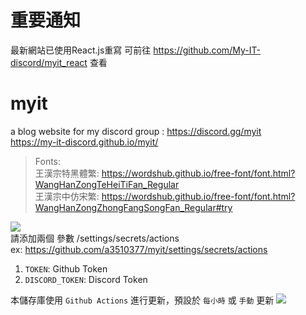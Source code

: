 # 重要通知
最新網站已使用React.js重寫
可前往 https://github.com/My-IT-discord/myit_react 查看

# myit
a blog website for my discord group : https://discord.gg/myit <br />
https://my-it-discord.github.io/myit/

>Fonts: <br>
>王漢宗特黑體繁: https://wordshub.github.io/free-font/font.html?WangHanZongTeHeiTiFan_Regular <br>
>王漢宗中仿宋繁: https://wordshub.github.io/free-font/font.html?WangHanZongZhongFangSongFan_Regular#try



![](.github/style/img/config.png)
<br />
請添加兩個 參數 /settings/secrets/actions <br />
ex: https://github.com/a3510377/myit/settings/secrets/actions

1. `TOKEN`: Github Token
2. `DISCORD_TOKEN`: Discord Token

本儲存庫使用 `Github Actions` 進行更新，預設於 `每小時` 或 `手動` 更新
![](.github/style/img/sop.png)
